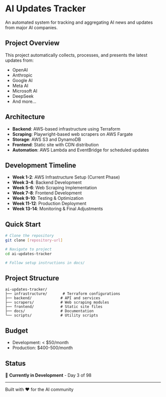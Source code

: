 # AI Updates Tracker

An automated system for tracking and aggregating AI news and updates from major AI companies.

## Project Overview

This project automatically collects, processes, and presents the latest updates from:
- OpenAI
- Anthropic
- Google AI
- Meta AI
- Microsoft AI
- DeepSeek
- And more...

## Architecture

- **Backend**: AWS-based infrastructure using Terraform
- **Scraping**: Playwright-based web scrapers on AWS Fargate
- **Storage**: AWS S3 and DynamoDB
- **Frontend**: Static site with CDN distribution
- **Automation**: AWS Lambda and EventBridge for scheduled updates

## Development Timeline

- **Week 1-2**: AWS Infrastructure Setup (Current Phase)
- **Week 3-4**: Backend Development
- **Week 5-6**: Web Scraping Implementation
- **Week 7-8**: Frontend Development
- **Week 9-10**: Testing & Optimization
- **Week 11-12**: Production Deployment
- **Week 13-14**: Monitoring & Final Adjustments

## Quick Start

```bash
# Clone the repository
git clone [repository-url]

# Navigate to project
cd ai-updates-tracker

# Follow setup instructions in docs/
```

## Project Structure

```
ai-updates-tracker/
├── infrastructure/       # Terraform configurations
├── backend/             # API and services
├── scrapers/            # Web scraping modules
├── frontend/            # Static site files
├── docs/                # Documentation
└── scripts/             # Utility scripts
```

## Budget

- Development: < $50/month
- Production: $400-500/month

## Status

🚧 **Currently in Development** - Day 3 of 98

---

Built with ❤️ for the AI community

